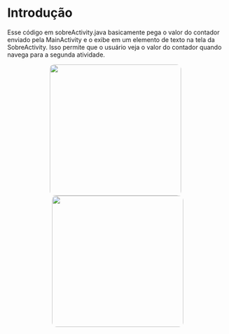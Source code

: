 # Introdução
Esse código em sobreActivity.java basicamente pega o valor do contador enviado pela MainActivity e o exibe em um elemento de texto na tela da SobreActivity. Isso permite que o usuário veja o valor do contador quando navega para a segunda atividade.

<p align="center">
  <img src="https://github.com/sahmanuela/androidStudio-Calculadora/assets/63323987/912b5bd4-55e5-4423-a963-863e39033cbe" width="300" style="border-radius: 10px; margin-right: 10px;" />
  <img src="https://github.com/sahmanuela/androidStudio-Calculadora/assets/63323987/35cf4073-2bb2-449e-bd64-d04d9efecc10" width="300" style="border-radius: 10px;" />
</p>


